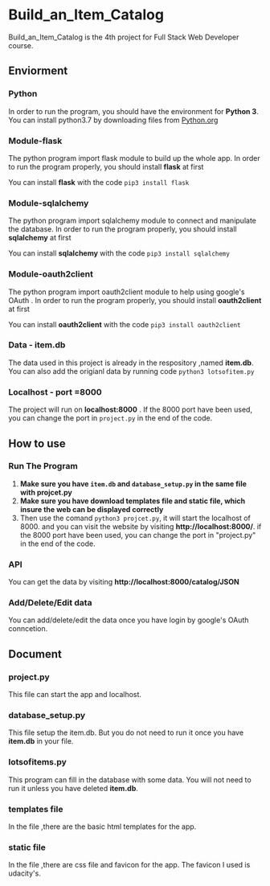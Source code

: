 # Build_an_Item_Catalog
Build_an_Item_Catalog is the 4th project for Full Stack Web Developer course.

## Enviorment

### Python
In order to run the program, you should have the environment for **Python 3**.
You can install python3.7 by downloading files from [Python.org](https://www.python.org/getit/) 

### Module-flask
The python program import flask module to build up the whole app. In order to run the program properly, you should install **flask** at first

You can install **flask** with the code ```pip3 install flask```

### Module-sqlalchemy
The python program import sqlalchemy module to connect and manipulate the database. In order to run the program properly, you should install **sqlalchemy** at first

You can install **sqlalchemy** with the code ```pip3 install sqlalchemy```

### Module-oauth2client
The python program import oauth2client module to help using google's OAuth . In order to run the program properly, you should install **oauth2client** at first

You can install **oauth2client** with the code ```pip3 install oauth2client```

### Data - item.db
The data used in this project is already in the respository ,named **item.db**. You can also add the origianl data by running code ```python3 lotsofitem.py```

### Localhost - port =8000
The project will run on **localhost:8000** . If the 8000 port have been used, you can change the port in ```project.py``` in the end of the code.

## How to use
### Run The Program
1. **Make sure you have ```item.db``` and ```database_setup.py``` in the same file with projcet.py**
2. **Make sure you have download templates file and static file, which insure the web can be displayed correctly**
3. Then use the comand ```python3 projcet.py```, it will start the localhost of 8000. and you can visit the website by visiting **http://localhost:8000/**. if the 8000 port have been used, you can change the port in "project.py" in the end of the code.

### API
You can get the data by visiting **http://localhost:8000/catalog/JSON**

### Add/Delete/Edit data
You can add/delete/edit the data once you have login by google's OAuth conncetion.

## Document

### project.py
This file can start the app and localhost.

### database_setup.py
This file setup the item.db. But you do not need to run it once you have **item.db** in your file.

### lotsofitems.py
This program can fill in the database with some data. You will not need to run it unless you have deleted **item.db**.

### templates file
In the file ,there are the basic html templates for the app.

### static file
In the file ,there are css file and favicon for the app. The favicon I used is udacity's.

